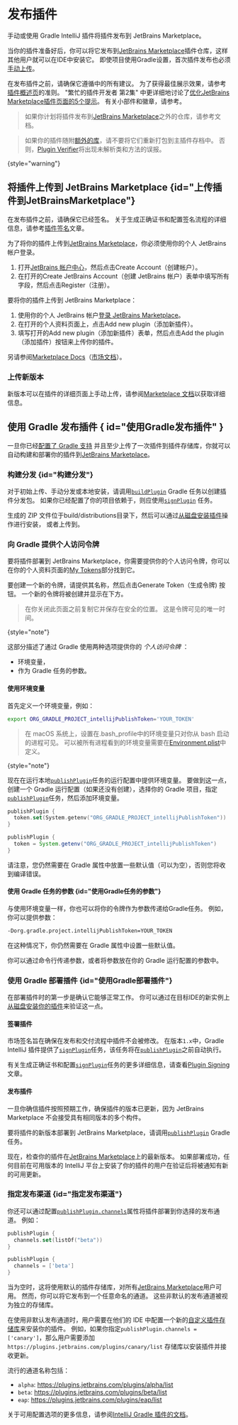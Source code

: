 # 发布插件

<!-- Copyright 2000-2023 JetBrains s.r.o. and contributors. Use of this source code is governed by the Apache 2.0 license. -->

<link-summary>手动或使用 Gradle IntelliJ 插件将插件发布到 JetBrains Marketplace。</link-summary>

当你的插件准备好后，你可以将它发布到[JetBrains Marketplace](https://plugins.jetbrains.com)插件仓库，这样其他用户就可以在IDE中安装它。
即使项目使用Gradle设置，首次插件发布也必须[手动上传](#上传插件到JetBrainsMarketplace)。

在发布插件之前，请确保它遵循[](plugin_user_experience.md)中的所有建议。
为了获得最佳展示效果，请参考[插件概述页](https://plugins.jetbrains.com/docs/marketplace/plugin-overview-page.html)的准则。
"繁忙的插件开发者 第2集" 中更详细地讨论了[优化JetBrains Marketplace插件页面的5个提示](https://youtu.be/oB1GA9JeeiY?t=52)。
有关小部件和徽章，请参考[](marketing.md)。

> 如果你计划将插件发布到[JetBrains Marketplace](https://plugins.jetbrains.com)之外的仓库，请参考[](custom_plugin_repository.md)文档。

> 如果你的插件随附[额外的库](plugin_content.md#plugin-with-dependencies)，请不要将它们重新打包到主插件存档中。
> 否则，[Plugin Verifier](verifying_plugin_compatibility.md)将出现未解析类和方法的误报。
>
{style="warning"}

## 将插件上传到 JetBrains Marketplace {id="上传插件到JetBrainsMarketplace"}

在发布插件之前，请确保它已经签名。
关于生成正确证书和配置签名流程的详细信息，请参考[插件签名](plugin_signing.md)文章。

<procedure title="创建 JetBrains 帐户">

为了将你的插件上传到[JetBrains Marketplace](https://plugins.jetbrains.com)，你必须使用你的个人 JetBrains 帐户登录。

1. 打开[JetBrains 帐户中心](https://account.jetbrains.com)，然后点击<control>Create Account</control>（<control>创建帐户</control>）。
2. 在打开的<control>Create JetBrains Account</control>（<control>创建 JetBrains 帐户</control>）表单中填写所有字段，然后点击<control>Register</control>（<control>注册</control>）。

</procedure>

<procedure title="上传插件">

要将你的插件上传到 JetBrains Marketplace：

1. 使用你的个人 JetBrains 帐户[登录 JetBrains Marketplace](https://plugins.jetbrains.com/author/me)。
2. 在打开的个人资料页面上，点击<control>Add new plugin</control>（<control>添加新插件</control>）。
3. 填写打开的<control>Add new plugin</control>（<control>添加新插件</control>）表单，然后点击<control>Add the plugin</control>（<control>添加插件</control>）按钮来上传你的插件。

另请参阅[Marketplace Docs](https://plugins.jetbrains.com/docs/marketplace/uploading-a-new-plugin.html)（[市场文档](https://plugins.jetbrains.com/docs/marketplace/uploading-a-new-plugin.html)）。

</procedure>

### 上传新版本

新版本可以在插件的详细页面上手动上传，请参阅[Marketplace 文档](https://plugins.jetbrains.com/docs/marketplace/plugin-updates.html)以获取详细信息。

## 使用 Gradle 发布插件 { id="使用Gradle发布插件" }

一旦你已经[配置了 Gradle 支持](configuring_plugin_project.md) 并且至少上传了一次插件到插件存储库，你就可以自动构建和部署你的插件到[JetBrains Marketplace](https://plugins.jetbrains.com)。

### 构建分发 {id="构建分发"}

对于初始上传、手动分发或本地安装，请调用[`buildPlugin`](tools_gradle_intellij_plugin.md#tasks-buildplugin) Gradle 任务以创建插件分发包。
如果你已经配置了你的项目依赖于[](plugin_signing.md)，则应使用[`signPlugin`](tools_gradle_intellij_plugin.md#tasks-signplugin) 任务。

生成的 ZIP 文件位于<path>build/distributions</path>目录下，然后可以通过[<ui-path>从磁盘安装插件</ui-path>](https://www.jetbrains.com/help/idea/managing-plugins.html#install_plugin_from_disk)操作进行安装，
或者上传到[](custom_plugin_repository.md)。

### 向 Gradle 提供个人访问令牌

要将插件部署到 JetBrains Marketplace，你需要提供你的个人访问令牌，你可以在你的个人资料页面的[My Tokens](https://plugins.jetbrains.com/author/me/tokens)部分找到它。

要创建一个新的令牌，请提供其名称，然后点击<control>Generate Token</control>（<control>生成令牌</control>) 按钮。
一个新的令牌将被创建并显示在下方。

> 在你关闭此页面之前复制它并保存在安全的位置。
> 这是令牌可见的唯一时间。
>
{style="note"}

这部分描述了通过 Gradle 使用两种选项提供你的 _个人访问令牌_ ：

* 环境变量，
* 作为 Gradle 任务的参数。

#### 使用环境变量

首先定义一个环境变量，例如：

```bash
export ORG_GRADLE_PROJECT_intellijPublishToken='YOUR_TOKEN'
```

> 在 macOS 系统上，设置在<path>.bash_profile</path>中的环境变量只对你从 bash 启动的进程可见。
> 可以被所有进程看到的环境变量需要在[Environment.plist](https://developer.apple.com/library/archive/qa/qa1067/_index.html)中定义。
>
{style="note"}

现在在运行本地[`publishPlugin`](tools_gradle_intellij_plugin.md#tasks-publishplugin)任务的运行配置中提供环境变量。
要做到这一点，创建一个 Gradle 运行配置（如果还没有创建），选择你的 Gradle 项目，指定[`publishPlugin`](tools_gradle_intellij_plugin.md#tasks-publishplugin)任务，然后添加环境变量。

<tabs group="languages">
<tab title="Kotlin" group-key="kotlin">

```kotlin
publishPlugin {
  token.set(System.getenv("ORG_GRADLE_PROJECT_intellijPublishToken"))
}
```

</tab>
<tab title="Groovy" group-key="groovy">

```groovy
publishPlugin {
  token = System.getenv("ORG_GRADLE_PROJECT_intellijPublishToken")
}
```

</tab>
</tabs>


请注意，您仍然需要在 Gradle 属性中放置一些默认值（可以为空），否则您将收到编译错误。

#### 使用 Gradle 任务的参数 {id="使用Gradle任务的参数"}

与使用环境变量一样，你也可以将你的令牌作为参数传递给Gradle任务。
例如，你可以提供参数：

```bash
-Dorg.gradle.project.intellijPublishToken=YOUR_TOKEN
```
在这种情况下，你仍然需要在 Gradle 属性中设置一些默认值。

你可以通过命令行传递参数，或者将参数放在你的 Gradle 运行配置的参数中。

### 使用 Gradle 部署插件 {id="使用Gradle部署插件"}

在部署插件时的第一步是确认它能够正常工作。
你可以通过在目标IDE的新实例上[从磁盘安装你的插件](https://www.jetbrains.com/help/idea/managing-plugins.html)来验证这一点。

#### 签署插件

市场签名旨在确保在发布和交付流程中插件不会被修改。
在版本`1.x`中，Gradle IntelliJ 插件提供了[`signPlugin`](tools_gradle_intellij_plugin.md#tasks-signplugin)任务，该任务将在[`publishPlugin`](tools_gradle_intellij_plugin.md#tasks-publishplugin)之前自动执行。

有关生成正确证书和配置[`signPlugin`](tools_gradle_intellij_plugin.md#tasks-signplugin)任务的更多详细信息，请查看[Plugin Signing](plugin_signing.md)文章。

#### 发布插件

一旦你确信插件按照预期工作，确保插件的版本已更新，因为 JetBrains Marketplace 不会接受具有相同版本的多个构件。

要将插件的新版本部署到 JetBrains Marketplace，请调用[`publishPlugin`](tools_gradle_intellij_plugin.md#tasks-publishplugin) Gradle 任务。

现在，检查你的插件在[JetBrains Marketplace](https://plugins.jetbrains.com/)上的最新版本。
如果部署成功，任何目前在可用版本的 IntelliJ 平台上安装了你的插件的用户在验证后将被通知有新的可用更新。

### 指定发布渠道 {id="指定发布渠道"}

你还可以通过配置[`publishPlugin.channels`](tools_gradle_intellij_plugin.md#tasks-publishplugin-channels)属性将插件部署到你选择的发布通道。
例如：

<tabs group="languages">
<tab title="Kotlin" group-key="kotlin">

```kotlin
publishPlugin {
  channels.set(listOf("beta"))
}
```

</tab>
<tab title="Groovy" group-key="groovy">

```groovy
publishPlugin {
  channels = ['beta']
}
```

</tab>
</tabs>

当为空时，这将使用默认的插件存储库，对所有[JetBrains Marketplace](https://plugins.jetbrains.com/)用户可用。
然而，你可以将它发布到一个任意命名的通道。
这些非默认的发布通道被视为独立的存储库。

在使用非默认发布通道时，用户需要在他们的 IDE 中配置一个新的[自定义插件存储库](https://www.jetbrains.com/help/idea/managing-plugins.html#repos)来安装你的插件。
例如，如果你指定`publishPlugin.channels = ['canary']`，那么用户需要添加 `https://plugins.jetbrains.com/plugins/canary/list` 存储库以安装插件并接收更新。

流行的通道名称包括：
* `alpha`: https://plugins.jetbrains.com/plugins/alpha/list
* `beta`: https://plugins.jetbrains.com/plugins/beta/list
* `eap`: https://plugins.jetbrains.com/plugins/eap/list

关于可用配置选项的更多信息，请参阅[IntelliJ Gradle 插件的文档](tools_gradle_intellij_plugin.md#tasks-publishplugin)。
